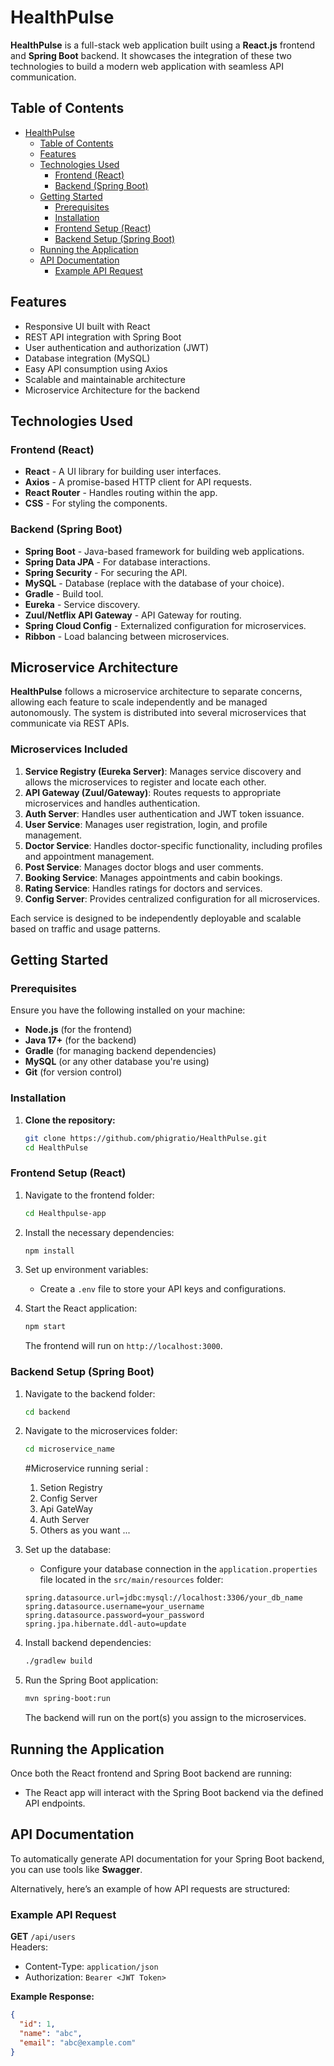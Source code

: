 # HealthPulse

**HealthPulse** is a full-stack web application built using a **React.js** frontend and **Spring Boot** backend. It showcases the integration of these two technologies to build a modern web application with seamless API communication.

## Table of Contents

- [HealthPulse](#healthpulse)
  - [Table of Contents](#table-of-contents)
  - [Features](#features)
  - [Technologies Used](#technologies-used)
    - [Frontend (React)](#frontend-react)
    - [Backend (Spring Boot)](#backend-spring-boot)
  - [Getting Started](#getting-started)
    - [Prerequisites](#prerequisites)
    - [Installation](#installation)
    - [Frontend Setup (React)](#frontend-setup-react)
    - [Backend Setup (Spring Boot)](#backend-setup-spring-boot)
  - [Running the Application](#running-the-application)
  - [API Documentation](#api-documentation)
    - [Example API Request](#example-api-request)

## Features

- Responsive UI built with React
- REST API integration with Spring Boot
- User authentication and authorization (JWT)
- Database integration (MySQL)
- Easy API consumption using Axios
- Scalable and maintainable architecture
- Microservice Architecture for the backend

## Technologies Used

### Frontend (React)

- **React** - A UI library for building user interfaces.
- **Axios** - A promise-based HTTP client for API requests.
- **React Router** - Handles routing within the app.
- **CSS** - For styling the components.

### Backend (Spring Boot)

- **Spring Boot** - Java-based framework for building web applications.
- **Spring Data JPA** - For database interactions.
- **Spring Security** - For securing the API.
- **MySQL** - Database (replace with the database of your choice).
- **Gradle** - Build tool.
- **Eureka** - Service discovery.
- **Zuul/Netflix API Gateway** - API Gateway for routing.
- **Spring Cloud Config** - Externalized configuration for microservices.
- **Ribbon** - Load balancing between microservices.

## Microservice Architecture

**HealthPulse** follows a microservice architecture to separate concerns, allowing each feature to scale independently and be managed autonomously. The system is distributed into several microservices that communicate via REST APIs.

### Microservices Included

1. **Service Registry (Eureka Server)**: Manages service discovery and allows the microservices to register and locate each other.
2. **API Gateway (Zuul/Gateway)**: Routes requests to appropriate microservices and handles authentication.
3. **Auth Server**: Handles user authentication and JWT token issuance.
4. **User Service**: Manages user registration, login, and profile management.
5. **Doctor Service**: Handles doctor-specific functionality, including profiles and appointment management.
6. **Post Service**: Manages doctor blogs and user comments.
7. **Booking Service**: Manages appointments and cabin bookings.
8. **Rating Service**: Handles ratings for doctors and services.
9. **Config Server**: Provides centralized configuration for all microservices.

Each service is designed to be independently deployable and scalable based on traffic and usage patterns.

## Getting Started

### Prerequisites

Ensure you have the following installed on your machine:

- **Node.js** (for the frontend)
- **Java 17+** (for the backend)
- **Gradle** (for managing backend dependencies)
- **MySQL** (or any other database you're using)
- **Git** (for version control)

### Installation

1. **Clone the repository:**
   ```bash
   git clone https://github.com/phigratio/HealthPulse.git
   cd HealthPulse
   ```

### Frontend Setup (React)

1. Navigate to the frontend folder:

   ```bash
   cd Healthpulse-app
   ```

2. Install the necessary dependencies:

   ```bash
   npm install
   ```

4. Set up environment variables:

   - Create a `.env` file to store your API keys and configurations.

5. Start the React application:
   ```bash
   npm start
   ```
   The frontend will run on `http://localhost:3000`.

### Backend Setup (Spring Boot)

1. Navigate to the backend folder:

   ```bash
   cd backend
   ```
2. Navigate to the microservices folder:

   
   ```bash
   cd microservice_name
   ```

   #Microservice running serial :
      1. Setion Registry
      2. Config Server
      3. Api GateWay
      4. Auth Server
      5. Others as you want ...
  

2. Set up the database:

   - Configure your database connection in the `application.properties` file located in the `src/main/resources` folder:

   ```properties
   spring.datasource.url=jdbc:mysql://localhost:3306/your_db_name
   spring.datasource.username=your_username
   spring.datasource.password=your_password
   spring.jpa.hibernate.ddl-auto=update
   ```

3. Install backend dependencies:

   ```bash
   ./gradlew build
   ```

4. Run the Spring Boot application:
   ```bash
   mvn spring-boot:run
   ```
   The backend will run on the port(s) you assign to the microservices.

## Running the Application

Once both the React frontend and Spring Boot backend are running:

- The React app will interact with the Spring Boot backend via the defined API endpoints.

## API Documentation

To automatically generate API documentation for your Spring Boot backend, you can use tools like **Swagger**.

Alternatively, here’s an example of how API requests are structured:

### Example API Request

**GET** `/api/users`  
Headers:

- Content-Type: `application/json`
- Authorization: `Bearer <JWT Token>`

**Example Response:**

```json
{
  "id": 1,
  "name": "abc",
  "email": "abc@example.com"
}
```
